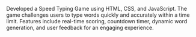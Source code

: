 Developed a Speed Typing Game using HTML, CSS, and JavaScript. The game challenges users to type words quickly and accurately within a time limit. Features include real-time scoring, countdown timer, dynamic word generation, and user feedback for an engaging experience.
